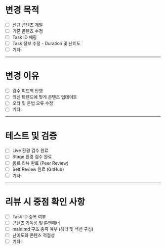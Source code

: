 # 변경 목적
<!-- 이번 Pull Request에서 변경한 내용을 요약해주세요. -->
- [ ] 신규 콘텐츠 개발
- [ ] 기존 콘텐츠 수정
- [ ] Task ID 매핑 
- [ ] Task 정보 수정 - Duration 및 난이도
- [ ] 기타: 

---

# 변경 이유
<!-- 변경의 필요성을 이유와 간략히 설명해주세요. -->
- [ ] 검수 피드백 반영
- [ ] 최신 트렌드에 맞게 콘텐츠 업데이트
- [ ] 오타 및 문법 오류 수정
- [ ] 기타: 

---

# 테스트 및 검증
<!-- 변경된 내용을 검증하거나 테스트한 방법을 작성해주세요. -->
- [ ] Live 환경 검수 완료
- [ ] Stage 환경 검수 완료
- [ ] 동료 리뷰 완료 (Peer Review)
- [ ] Self Review 완료 (GitHub)
- [ ] 기타: 

---

# 리뷰 시 중점 확인 사항
<!-- 리뷰어가 집중적으로 봐야 할 부분을 명시해주세요. -->
- [ ] Task ID 중복 여부
- [ ] 콘텐츠 가독성 및 톤앤매너
- [ ] main.md 구조 충족 여부 (헤더 및 섹션 구성)
- [ ] 난이도와 콘텐츠 적절성
- [ ] 기타: 
